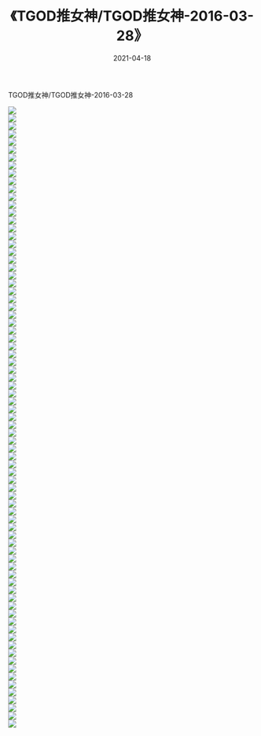 ﻿---
layout: post
title:  《TGOD推女神/TGOD推女神-2016-03-28》
date:   2021-04-18
img: http://img.660000.xyz/Sharelink/网络美图/2021/TGOD推女神/TGOD推女神-2016-03-28/000.jpg
categories: [美女, 清纯, 唯美]
---

TGOD推女神/TGOD推女神-2016-03-28

 ![](http://img.660000.xyz/Sharelink/网络美图/2021/TGOD推女神/TGOD推女神-2016-03-28/001.jpg) <br>![](http://img.660000.xyz/Sharelink/网络美图/2021/TGOD推女神/TGOD推女神-2016-03-28/002.jpg) <br>![](http://img.660000.xyz/Sharelink/网络美图/2021/TGOD推女神/TGOD推女神-2016-03-28/003.jpg) <br>![](http://img.660000.xyz/Sharelink/网络美图/2021/TGOD推女神/TGOD推女神-2016-03-28/004.jpg) <br>![](http://img.660000.xyz/Sharelink/网络美图/2021/TGOD推女神/TGOD推女神-2016-03-28/005.jpg) <br>![](http://img.660000.xyz/Sharelink/网络美图/2021/TGOD推女神/TGOD推女神-2016-03-28/006.jpg) <br>![](http://img.660000.xyz/Sharelink/网络美图/2021/TGOD推女神/TGOD推女神-2016-03-28/007.jpg) <br>![](http://img.660000.xyz/Sharelink/网络美图/2021/TGOD推女神/TGOD推女神-2016-03-28/008.jpg) <br>![](http://img.660000.xyz/Sharelink/网络美图/2021/TGOD推女神/TGOD推女神-2016-03-28/009.jpg) <br>![](http://img.660000.xyz/Sharelink/网络美图/2021/TGOD推女神/TGOD推女神-2016-03-28/010.jpg) <br>![](http://img.660000.xyz/Sharelink/网络美图/2021/TGOD推女神/TGOD推女神-2016-03-28/011.jpg) <br>![](http://img.660000.xyz/Sharelink/网络美图/2021/TGOD推女神/TGOD推女神-2016-03-28/012.jpg) <br>![](http://img.660000.xyz/Sharelink/网络美图/2021/TGOD推女神/TGOD推女神-2016-03-28/013.jpg) <br>![](http://img.660000.xyz/Sharelink/网络美图/2021/TGOD推女神/TGOD推女神-2016-03-28/014.jpg) <br>![](http://img.660000.xyz/Sharelink/网络美图/2021/TGOD推女神/TGOD推女神-2016-03-28/015.jpg) <br>![](http://img.660000.xyz/Sharelink/网络美图/2021/TGOD推女神/TGOD推女神-2016-03-28/016.jpg) <br>![](http://img.660000.xyz/Sharelink/网络美图/2021/TGOD推女神/TGOD推女神-2016-03-28/017.jpg) <br>![](http://img.660000.xyz/Sharelink/网络美图/2021/TGOD推女神/TGOD推女神-2016-03-28/018.jpg) <br>![](http://img.660000.xyz/Sharelink/网络美图/2021/TGOD推女神/TGOD推女神-2016-03-28/019.jpg) <br>![](http://img.660000.xyz/Sharelink/网络美图/2021/TGOD推女神/TGOD推女神-2016-03-28/020.jpg) <br>![](http://img.660000.xyz/Sharelink/网络美图/2021/TGOD推女神/TGOD推女神-2016-03-28/021.jpg) <br>![](http://img.660000.xyz/Sharelink/网络美图/2021/TGOD推女神/TGOD推女神-2016-03-28/022.jpg) <br>![](http://img.660000.xyz/Sharelink/网络美图/2021/TGOD推女神/TGOD推女神-2016-03-28/023.jpg) <br>![](http://img.660000.xyz/Sharelink/网络美图/2021/TGOD推女神/TGOD推女神-2016-03-28/024.jpg) <br>![](http://img.660000.xyz/Sharelink/网络美图/2021/TGOD推女神/TGOD推女神-2016-03-28/025.jpg) <br>![](http://img.660000.xyz/Sharelink/网络美图/2021/TGOD推女神/TGOD推女神-2016-03-28/026.jpg) <br>![](http://img.660000.xyz/Sharelink/网络美图/2021/TGOD推女神/TGOD推女神-2016-03-28/027.jpg) <br>![](http://img.660000.xyz/Sharelink/网络美图/2021/TGOD推女神/TGOD推女神-2016-03-28/028.jpg) <br>![](http://img.660000.xyz/Sharelink/网络美图/2021/TGOD推女神/TGOD推女神-2016-03-28/029.jpg) <br>![](http://img.660000.xyz/Sharelink/网络美图/2021/TGOD推女神/TGOD推女神-2016-03-28/030.jpg) <br>![](http://img.660000.xyz/Sharelink/网络美图/2021/TGOD推女神/TGOD推女神-2016-03-28/031.jpg) <br>![](http://img.660000.xyz/Sharelink/网络美图/2021/TGOD推女神/TGOD推女神-2016-03-28/032.jpg) <br>![](http://img.660000.xyz/Sharelink/网络美图/2021/TGOD推女神/TGOD推女神-2016-03-28/033.jpg) <br>![](http://img.660000.xyz/Sharelink/网络美图/2021/TGOD推女神/TGOD推女神-2016-03-28/034.jpg) <br>![](http://img.660000.xyz/Sharelink/网络美图/2021/TGOD推女神/TGOD推女神-2016-03-28/035.jpg) <br>![](http://img.660000.xyz/Sharelink/网络美图/2021/TGOD推女神/TGOD推女神-2016-03-28/036.jpg) <br>![](http://img.660000.xyz/Sharelink/网络美图/2021/TGOD推女神/TGOD推女神-2016-03-28/037.jpg) <br>![](http://img.660000.xyz/Sharelink/网络美图/2021/TGOD推女神/TGOD推女神-2016-03-28/038.jpg) <br>![](http://img.660000.xyz/Sharelink/网络美图/2021/TGOD推女神/TGOD推女神-2016-03-28/039.jpg) <br>![](http://img.660000.xyz/Sharelink/网络美图/2021/TGOD推女神/TGOD推女神-2016-03-28/040.jpg) <br>![](http://img.660000.xyz/Sharelink/网络美图/2021/TGOD推女神/TGOD推女神-2016-03-28/041.jpg) <br>![](http://img.660000.xyz/Sharelink/网络美图/2021/TGOD推女神/TGOD推女神-2016-03-28/042.jpg) <br>![](http://img.660000.xyz/Sharelink/网络美图/2021/TGOD推女神/TGOD推女神-2016-03-28/043.jpg) <br>![](http://img.660000.xyz/Sharelink/网络美图/2021/TGOD推女神/TGOD推女神-2016-03-28/044.jpg) <br>![](http://img.660000.xyz/Sharelink/网络美图/2021/TGOD推女神/TGOD推女神-2016-03-28/045.jpg) <br>![](http://img.660000.xyz/Sharelink/网络美图/2021/TGOD推女神/TGOD推女神-2016-03-28/046.jpg) <br>![](http://img.660000.xyz/Sharelink/网络美图/2021/TGOD推女神/TGOD推女神-2016-03-28/047.jpg) <br>![](http://img.660000.xyz/Sharelink/网络美图/2021/TGOD推女神/TGOD推女神-2016-03-28/048.jpg) <br>![](http://img.660000.xyz/Sharelink/网络美图/2021/TGOD推女神/TGOD推女神-2016-03-28/049.jpg) <br>![](http://img.660000.xyz/Sharelink/网络美图/2021/TGOD推女神/TGOD推女神-2016-03-28/050.jpg) <br>![](http://img.660000.xyz/Sharelink/网络美图/2021/TGOD推女神/TGOD推女神-2016-03-28/051.jpg) <br>![](http://img.660000.xyz/Sharelink/网络美图/2021/TGOD推女神/TGOD推女神-2016-03-28/052.jpg) <br>![](http://img.660000.xyz/Sharelink/网络美图/2021/TGOD推女神/TGOD推女神-2016-03-28/053.jpg) <br>![](http://img.660000.xyz/Sharelink/网络美图/2021/TGOD推女神/TGOD推女神-2016-03-28/054.jpg) <br>![](http://img.660000.xyz/Sharelink/网络美图/2021/TGOD推女神/TGOD推女神-2016-03-28/055.jpg) <br>![](http://img.660000.xyz/Sharelink/网络美图/2021/TGOD推女神/TGOD推女神-2016-03-28/056.jpg) <br>![](http://img.660000.xyz/Sharelink/网络美图/2021/TGOD推女神/TGOD推女神-2016-03-28/057.jpg) <br>![](http://img.660000.xyz/Sharelink/网络美图/2021/TGOD推女神/TGOD推女神-2016-03-28/058.jpg) <br>![](http://img.660000.xyz/Sharelink/网络美图/2021/TGOD推女神/TGOD推女神-2016-03-28/059.jpg) <br>![](http://img.660000.xyz/Sharelink/网络美图/2021/TGOD推女神/TGOD推女神-2016-03-28/060.jpg) <br>![](http://img.660000.xyz/Sharelink/网络美图/2021/TGOD推女神/TGOD推女神-2016-03-28/061.jpg) <br>![](http://img.660000.xyz/Sharelink/网络美图/2021/TGOD推女神/TGOD推女神-2016-03-28/062.jpg) <br>![](http://img.660000.xyz/Sharelink/网络美图/2021/TGOD推女神/TGOD推女神-2016-03-28/063.jpg) <br>![](http://img.660000.xyz/Sharelink/网络美图/2021/TGOD推女神/TGOD推女神-2016-03-28/064.jpg) <br>![](http://img.660000.xyz/Sharelink/网络美图/2021/TGOD推女神/TGOD推女神-2016-03-28/065.jpg) <br>![](http://img.660000.xyz/Sharelink/网络美图/2021/TGOD推女神/TGOD推女神-2016-03-28/066.jpg) <br>![](http://img.660000.xyz/Sharelink/网络美图/2021/TGOD推女神/TGOD推女神-2016-03-28/067.jpg) <br>![](http://img.660000.xyz/Sharelink/网络美图/2021/TGOD推女神/TGOD推女神-2016-03-28/068.jpg) <br>![](http://img.660000.xyz/Sharelink/网络美图/2021/TGOD推女神/TGOD推女神-2016-03-28/069.jpg) <br>![](http://img.660000.xyz/Sharelink/网络美图/2021/TGOD推女神/TGOD推女神-2016-03-28/070.jpg) <br>![](http://img.660000.xyz/Sharelink/网络美图/2021/TGOD推女神/TGOD推女神-2016-03-28/071.jpg) <br>![](http://img.660000.xyz/Sharelink/网络美图/2021/TGOD推女神/TGOD推女神-2016-03-28/072.jpg) <br>![](http://img.660000.xyz/Sharelink/网络美图/2021/TGOD推女神/TGOD推女神-2016-03-28/073.jpg) <br>![](http://img.660000.xyz/Sharelink/网络美图/2021/TGOD推女神/TGOD推女神-2016-03-28/074.jpg) <br>![](http://img.660000.xyz/Sharelink/网络美图/2021/TGOD推女神/TGOD推女神-2016-03-28/075.jpg) <br>![](http://img.660000.xyz/Sharelink/网络美图/2021/TGOD推女神/TGOD推女神-2016-03-28/076.jpg) <br>![](http://img.660000.xyz/Sharelink/网络美图/2021/TGOD推女神/TGOD推女神-2016-03-28/077.jpg) <br>![](http://img.660000.xyz/Sharelink/网络美图/2021/TGOD推女神/TGOD推女神-2016-03-28/078.jpg) <br>![](http://img.660000.xyz/Sharelink/网络美图/2021/TGOD推女神/TGOD推女神-2016-03-28/079.jpg) <br>